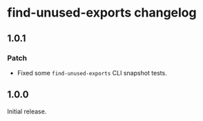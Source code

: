 # find-unused-exports changelog

## 1.0.1

### Patch

- Fixed some `find-unused-exports` CLI snapshot tests.

## 1.0.0

Initial release.
